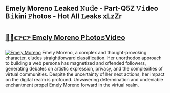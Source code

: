 ## Emely Moreno 𝙻eaked 𝙽u𝚍e - Part-Q5Z 𝚅𝚒deo B𝚒kini 𝙿hotos - Hot All 𝙻eaks xLzZr

# <h2><a href="http://ld48oo1.urlbe.top/?page=Emely+Moreno">🔗🔗👉👉 Emely Moreno P𝚑oto𝚜Vid𝚎o</a></h2>

[![Emely Moreno](https://i.imgur.com/eBuTRDB.gif)](http://ld48oo1.urlbe.top/?page=Emely+Moreno)
Emely Moreno, a complex and thought-provoking character, eludes straightforward classification. Her unorthodox approach to building a web persona has magnetized and offended followers, generating debates on artistic expression, privacy, and the complexities of virtual communities. Despite the uncertainty of her next actions, her impact on the digital realm is profound. Unwavering determination and undeniable enchantment propel Emely Moreno forward in the virtual realm.
